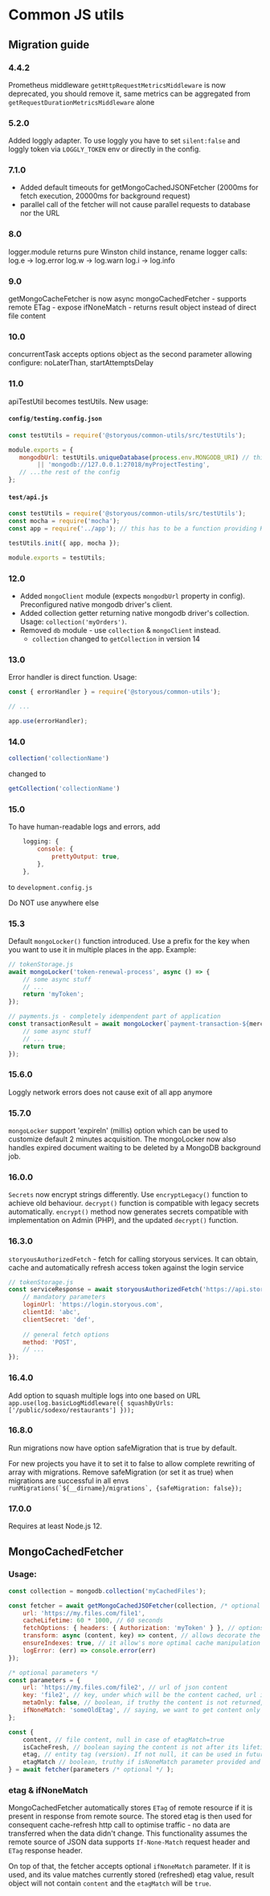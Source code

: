 # Common JS utils

## Migration guide

### 4.4.2

Prometheus middleware `getHttpRequestMetricsMiddleware` is now deprecated, you should remove it, same metrics can be aggregated from `getRequestDurationMetricsMiddleware` alone 

### 5.2.0

Added loggly adapter. To use loggly you have to set `silent:false` and loggly token via `LOGGLY_TOKEN` env or directly in the config.

### 7.1.0

- Added default timeouts for getMongoCachedJSONFetcher (2000ms for fetch execution, 20000ms for background request)
- parallel call of the fetcher will not cause parallel requests to database nor the URL 

### 8.0

logger.module returns pure Winston child instance, rename logger calls:
    log.e -> log.error
    log.w -> log.warn
    log.i -> log.info
    
### 9.0

getMongoCacheFetcher is now async
mongoCachedFetcher 
    - supports remote ETag
    - expose ifNoneMatch
    - returns result object instead of direct file content

### 10.0

concurrentTask accepts options object as the second parameter allowing configure: noLaterThan, startAttemptsDelay

### 11.0

apiTestUtil becomes testUtils. New usage:

#### `config/testing.config.json`
```javascript
const testUtils = require('@storyous/common-utils/src/testUtils');

module.exports = {
   mongodbUrl: testUtils.uniqueDatabase(process.env.MONGODB_URI) // this will generate timestamp-postfixed database name 
        || 'mongodb://127.0.0.1:27018/myProjectTesting',
   // ...the rest of the config
};
```

#### `test/api.js`
```javascript
const testUtils = require('@storyous/common-utils/src/testUtils');
const mocha = require('mocha');
const app = require('../app'); // this has to be a function providing Koa function

testUtils.init({ app, mocha });

module.exports = testUtils;
```

### 12.0

- Added `mongoClient` module (expects `mongodbUrl` property in config). Preconfigured native mongodb driver's client.
- Added collection getter returning native mongodb driver's collection. Usage: `collection('myOrders')`.
- Removed `db` module - use `collection` & `mongoClient` instead.
    - `collection` changed to `getCollection` in version 14


### 13.0

Error handler is direct function. Usage:

```javascript
const { errorHandler } = require('@storyous/common-utils');

// ...

app.use(errorHandler);
```

### 14.0

```javascript
collection('collectionName')
```
changed to
```javascript
getCollection('collectionName')
``` 

### 15.0

To have human-readable logs and errors, add

```javascript
    logging: {
        console: {
            prettyOutput: true,
        },
    },
```

to `development.config.js`

Do NOT use anywhere else


### 15.3
Default ```mongoLocker()``` function introduced. Use a prefix for the key when you want to use it in multiple places in the app. Example:

```javascript
// tokenStorage.js
await mongoLocker('token-renewal-process', async () => {
    // some async stuff
    // ...
    return 'myToken';
});

// payments.js - completely idempendent part of application
const transactionResult = await mongoLocker(`payment-transaction-${merchantId}`, async () => {
    // some async stuff
    // ...
    return true;
});
```
### 15.6.0
Loggly network errors does not cause exit of all app anymore

### 15.7.0
`mongoLocker` support 'expireIn' (millis) option which can be used to customize default 2 minutes acquisition.
The mongoLocker now also handles expired document waiting to be deleted by a MongoDB background job.

### 16.0.0
`Secrets` now encrypt strings differently. Use `encryptLegacy()` function to achieve old behaviour. `decrypt()` function is compatible with legacy secrets automatically.
`encrypt()` method now generates secrets compatible with implementation on Admin (PHP), and the updated `decrypt()` function.

### 16.3.0
`storyousAuthorizedFetch` - fetch for calling storyous services. It can obtain, cache and automatically refresh access token against the login service
```javascript
// tokenStorage.js
const serviceResponse = await storyousAuthorizedFetch('https://api.storyous.com/delivery/somePath', {
    // mandatory parameters
    loginUrl: 'https://login.storyous.com',
    clientId: 'abc',
    clientSecret: 'def',
    
    // general fetch options
    method: 'POST',
    // ...
});
```

### 16.4.0
Add option to squash multiple logs into one based on URL
`app.use(log.basicLogMiddleware({ squashByUrls: ['/public/sodexo/restaurants'] }));`

### 16.8.0
Run migrations now have option safeMigration that is true by default. 

For new projects you have it to set it to false to allow complete rewriting of
array with migrations. Remove safeMigration (or set it as true) when migrations
are successful in all envs
```runMigrations(`${__dirname}/migrations`, {safeMigration: false});```

### 17.0.0
Requires at least Node.js 12.

## MongoCachedFetcher

### Usage:  
```javascript
const collection = mongodb.collection('myCachedFiles');

const fetcher = await getMongoCachedJSOFetcher(collection, /* optional */ {
    url: 'https://my.files.com/file1',
    cacheLifetime: 60 * 1000, // 60 seconds
    fetchOptions: { headers: { Authorization: 'myToken' } }, // options for remote fetch
    transform: async (content, key) => content, // allows decorate the fetched content just before its storage
    ensureIndexes: true, // it allow's more optimal cache manipulation
    logError: (err) => console.error(err)
});

/* optional parameters */
const parameters = {
    url: 'https://my.files.com/file2', // url of json content
    key: 'file2', // key, under which will be the content cached, url is used by default
    metaOnly: false, // boolean, if truthy the content is not returned, useful for finding cache freshness
    ifNoneMatch: 'someOldEtag', // saying, we want to get content only if the current etag is not equal to the value
};

const {
    content, // file content, null in case of etagMatch=true
    isCacheFresh, // boolean saying the content is not after its lifetime
    etag, // entity tag (version). If not null, it can be used in future fetcher calls as ifNoneMatch parameter
    etagMatch // boolean, truthy if isNoneMatch parameter provided and corresponds with latest cached etag value
} = await fetcher(parameters /* optional */ );
```

### etag & ifNoneMatch
MongoCachedFetcher automatically stores ```ETag``` of remote resource if it is present in response from remote source.
The stored etag is then used for consequent cache-refresh http call to optimise traffic - no data are transferred
when the data didn't change. This functionality assumes the remote source of JSON data supports ```If-None-Match``` request header
and ```ETag``` response header.

On top of that, the fetcher accepts optional ```ifNoneMatch``` parameter. If it is used, and its value matches currently stored (refreshed) etag value,
result object will not contain ```content``` and the ```etagMatch``` will be ```true```.
